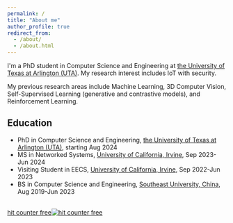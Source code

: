 ```yaml
---
permalink: /
title: "About me"
author_profile: true
redirect_from: 
  - /about/
  - /about.html
---
```



I'm a PhD student in Computer Science and Engineering at [the University of Texas at Arlington (UTA)](https://www.uta.edu). My research interest includes IoT with security. 

My previous research areas include Machine Learning, 3D Computer Vision, Self-Supervised Learning (generative and contrastive models), and Reinforcement Learning.

## Education

- PhD in Computer Science and Engineering, [the University of Texas at Arlington (UTA)](https://www.uta.edu), starting Aug 2024
- MS in Networked Systems, [University of California, Irvine](https://uci.edu), Sep 2023-Jun 2024
- Visiting Student in EECS, [University of California, Irvine](https://uci.edu), Sep 2022-Jun 2023
- BS in Computer Science and Engineering, [Southeast University, China](https://www.seu.edu.cn), Aug 2019-Jun 2023

<div id="sfce1farqdsxb57swsz68lx1bflgl39g8sh"></div><script type="text/javascript" src="https://counter3.optistats.ovh/private/counter.js?c=e1farqdsxb57swsz68lx1bflgl39g8sh&down=async" async></script><br><a href="https://www.freecounterstat.com">hit counter free</a><noscript><a href="https://www.freecounterstat.com" title="hit counter free"><img src="https://counter3.optistats.ovh/private/freecounterstat.php?c=e1farqdsxb57swsz68lx1bflgl39g8sh" border="0" title="hit counter free" alt="hit counter free"></a></noscript>